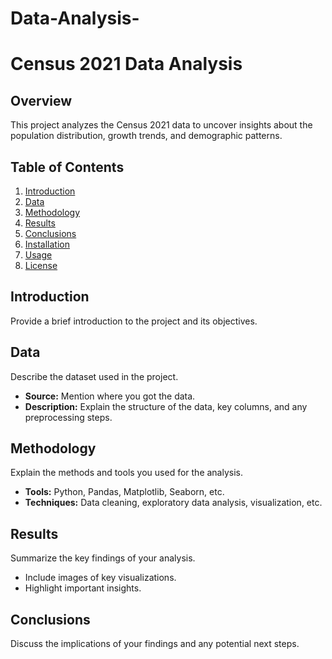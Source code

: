 # Data-Analysis-

# Census 2021 Data Analysis

## Overview
This project analyzes the Census 2021 data to uncover insights about the population distribution, growth trends, and demographic patterns.

## Table of Contents
1. [Introduction](#introduction)
2. [Data](#data)
3. [Methodology](#methodology)
4. [Results](#results)
5. [Conclusions](#conclusions)
6. [Installation](#installation)
7. [Usage](#usage)
8. [License](#license)

## Introduction
Provide a brief introduction to the project and its objectives.

## Data
Describe the dataset used in the project.
- **Source:** Mention where you got the data.
- **Description:** Explain the structure of the data, key columns, and any preprocessing steps.

## Methodology
Explain the methods and tools you used for the analysis.
- **Tools:** Python, Pandas, Matplotlib, Seaborn, etc.
- **Techniques:** Data cleaning, exploratory data analysis, visualization, etc.

## Results
Summarize the key findings of your analysis.
- Include images of key visualizations.
- Highlight important insights.

## Conclusions
Discuss the implications of your findings and any potential next steps.


